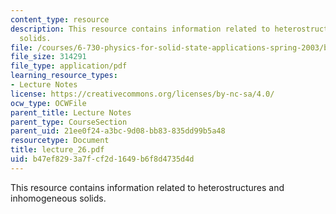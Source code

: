 ```yaml
---
content_type: resource
description: This resource contains information related to heterostructures and inhomogeneous
  solids.
file: /courses/6-730-physics-for-solid-state-applications-spring-2003/b47ef8293a7fcf2d1649b6f8d4735d4d_lecture_26.pdf
file_size: 314291
file_type: application/pdf
learning_resource_types:
- Lecture Notes
license: https://creativecommons.org/licenses/by-nc-sa/4.0/
ocw_type: OCWFile
parent_title: Lecture Notes
parent_type: CourseSection
parent_uid: 21ee0f24-a3bc-9d08-bb83-835dd99b5a48
resourcetype: Document
title: lecture_26.pdf
uid: b47ef829-3a7f-cf2d-1649-b6f8d4735d4d
---
```

This resource contains information related to heterostructures and inhomogeneous solids.